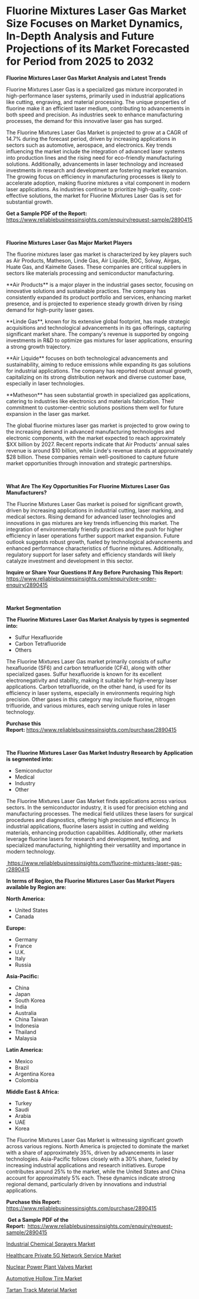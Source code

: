 <p><h1>Fluorine Mixtures Laser Gas Market Size Focuses on Market Dynamics, In-Depth Analysis and Future Projections of its Market Forecasted for Period from 2025 to 2032</h1></p><p><strong>Fluorine Mixtures Laser Gas Market Analysis and Latest Trends</strong></p>
<p><p>Fluorine Mixtures Laser Gas is a specialized gas mixture incorporated in high-performance laser systems, primarily used in industrial applications like cutting, engraving, and material processing. The unique properties of fluorine make it an efficient laser medium, contributing to advancements in both speed and precision. As industries seek to enhance manufacturing processes, the demand for this innovative laser gas has surged.</p><p>The Fluorine Mixtures Laser Gas Market is projected to grow at a CAGR of 14.7% during the forecast period, driven by increasing applications in sectors such as automotive, aerospace, and electronics. Key trends influencing the market include the integration of advanced laser systems into production lines and the rising need for eco-friendly manufacturing solutions. Additionally, advancements in laser technology and increased investments in research and development are fostering market expansion. The growing focus on efficiency in manufacturing processes is likely to accelerate adoption, making fluorine mixtures a vital component in modern laser applications. As industries continue to prioritize high-quality, cost-effective solutions, the market for Fluorine Mixtures Laser Gas is set for substantial growth.</p></p>
<p><strong>Get a Sample PDF of the Report:&nbsp;</strong> <a href="https://www.reliablebusinessinsights.com/enquiry/request-sample/2890415?utm_campaign=115&utm_medium=2&utm_source=Github&utm_content=ia&utm_term=14032025&utm_id=fluorine-mixtures-laser-gas">https://www.reliablebusinessinsights.com/enquiry/request-sample/2890415</a></p>
<p>&nbsp;</p>
<p><strong>Fluorine Mixtures Laser Gas Major Market Players</strong></p>
<p><p>The fluorine mixtures laser gas market is characterized by key players such as Air Products, Matheson, Linde Gas, Air Liquide, BOC, Solvay, Airgas, Huate Gas, and Kaimeite Gases. These companies are critical suppliers in sectors like materials processing and semiconductor manufacturing.</p><p>**Air Products** is a major player in the industrial gases sector, focusing on innovative solutions and sustainable practices. The company has consistently expanded its product portfolio and services, enhancing market presence, and is projected to experience steady growth driven by rising demand for high-purity laser gases. </p><p>**Linde Gas**, known for its extensive global footprint, has made strategic acquisitions and technological advancements in its gas offerings, capturing significant market share. The company's revenue is supported by ongoing investments in R&D to optimize gas mixtures for laser applications, ensuring a strong growth trajectory.</p><p>**Air Liquide** focuses on both technological advancements and sustainability, aiming to reduce emissions while expanding its gas solutions for industrial applications. The company has reported robust annual growth, capitalizing on its strong distribution network and diverse customer base, especially in laser technologies.</p><p>**Matheson** has seen substantial growth in specialized gas applications, catering to industries like electronics and materials fabrication. Their commitment to customer-centric solutions positions them well for future expansion in the laser gas market.</p><p>The global fluorine mixtures laser gas market is projected to grow owing to the increasing demand in advanced manufacturing technologies and electronic components, with the market expected to reach approximately $XX billion by 2027. Recent reports indicate that Air Products' annual sales revenue is around $10 billion, while Linde's revenue stands at approximately $28 billion. These companies remain well-positioned to capture future market opportunities through innovation and strategic partnerships.</p></p>
<p>&nbsp;</p>
<p><strong>What Are The Key Opportunities For Fluorine Mixtures Laser Gas Manufacturers?</strong></p>
<p><p>The Fluorine Mixtures Laser Gas market is poised for significant growth, driven by increasing applications in industrial cutting, laser marking, and medical sectors. Rising demand for advanced laser technologies and innovations in gas mixtures are key trends influencing this market. The integration of environmentally friendly practices and the push for higher efficiency in laser operations further support market expansion. Future outlook suggests robust growth, fueled by technological advancements and enhanced performance characteristics of fluorine mixtures. Additionally, regulatory support for laser safety and efficiency standards will likely catalyze investment and development in this sector.</p></p>
<p><strong>Inquire or Share Your Questions If Any Before Purchasing This Report:</strong> <a href="https://www.reliablebusinessinsights.com/enquiry/pre-order-enquiry/2890415?utm_campaign=115&utm_medium=2&utm_source=Github&utm_content=ia&utm_term=14032025&utm_id=fluorine-mixtures-laser-gas">https://www.reliablebusinessinsights.com/enquiry/pre-order-enquiry/2890415</a></p>
<p>&nbsp;</p>
<p><strong>Market Segmentation</strong></p>
<p><strong>The Fluorine Mixtures Laser Gas Market Analysis by types is segmented into:</strong></p>
<p><ul><li>Sulfur Hexafluoride</li><li>Carbon Tetrafluoride</li><li>Others</li></ul></p>
<p><p>The Fluorine Mixtures Laser Gas market primarily consists of sulfur hexafluoride (SF6) and carbon tetrafluoride (CF4), along with other specialized gases. Sulfur hexafluoride is known for its excellent electronegativity and stability, making it suitable for high-energy laser applications. Carbon tetrafluoride, on the other hand, is used for its efficiency in laser systems, especially in environments requiring high precision. Other gases in this category may include fluorine, nitrogen trifluoride, and various mixtures, each serving unique roles in laser technology.</p></p>
<p><strong>Purchase this Report:&nbsp;</strong><a href="https://www.reliablebusinessinsights.com/purchase/2890415?utm_campaign=115&utm_medium=2&utm_source=Github&utm_content=ia&utm_term=14032025&utm_id=fluorine-mixtures-laser-gas">https://www.reliablebusinessinsights.com/purchase/2890415</a></p>
<p>&nbsp;</p>
<p><strong>The Fluorine Mixtures Laser Gas Market Industry Research by Application is segmented into:</strong></p>
<p><ul><li>Semiconductor</li><li>Medical</li><li>Industry</li><li>Other</li></ul></p>
<p><p>The Fluorine Mixtures Laser Gas Market finds applications across various sectors. In the semiconductor industry, it is used for precision etching and manufacturing processes. The medical field utilizes these lasers for surgical procedures and diagnostics, offering high precision and efficiency. In industrial applications, fluorine lasers assist in cutting and welding materials, enhancing production capabilities. Additionally, other markets leverage fluorine lasers for research and development, testing, and specialized manufacturing, highlighting their versatility and importance in modern technology.</p></p>
<p><a href="https://www.reliablebusinessinsights.com/fluorine-mixtures-laser-gas-r2890415?utm_campaign=115&utm_medium=2&utm_source=Github&utm_content=ia&utm_term=14032025&utm_id=fluorine-mixtures-laser-gas">&nbsp;https://www.reliablebusinessinsights.com/fluorine-mixtures-laser-gas-r2890415</a></p>
<p><strong>In terms of Region, the Fluorine Mixtures Laser Gas Market Players available by Region are:</strong></p>
<p>
    <p> <strong> North America: </strong>
        <ul>
            <li>United States</li>
            <li>Canada</li>
        </ul>
        </p> 
    <p> <strong> Europe: </strong>
        <ul>
            <li>Germany</li>
            <li>France</li>
            <li>U.K.</li>
            <li>Italy</li>
            <li>Russia</li>
        </ul>
        </p> 
    <p> <strong> Asia-Pacific: </strong>
        <ul>
            <li>China</li>
            <li>Japan</li>
            <li>South Korea</li>
            <li>India</li>
            <li>Australia</li>
            <li>China Taiwan</li>
            <li>Indonesia</li>
            <li>Thailand</li>
            <li>Malaysia</li>
        </ul>
        </p> 
    <p> <strong> Latin America: </strong>
        <ul>
            <li>Mexico</li>
            <li>Brazil</li>
            <li>Argentina Korea</li>
            <li>Colombia</li>
        </ul>
        </p> 
    <p> <strong> Middle East & Africa: </strong>
        <ul>
            <li>Turkey</li>
            <li>Saudi</li>
            <li>Arabia</li>
            <li>UAE</li>
            <li>Korea</li>
        </ul>
    </p>
    </p>
<p><p>The Fluorine Mixtures Laser Gas Market is witnessing significant growth across various regions. North America is projected to dominate the market with a share of approximately 35%, driven by advancements in laser technologies. Asia-Pacific follows closely with a 30% share, fueled by increasing industrial applications and research initiatives. Europe contributes around 25% to the market, while the United States and China account for approximately 5% each. These dynamics indicate strong regional demand, particularly driven by innovations and industrial applications.</p></p>
<p><strong>Purchase this Report: </strong><a href="https://www.reliablebusinessinsights.com/purchase/2890415?utm_campaign=115&utm_medium=2&utm_source=Github&utm_content=ia&utm_term=14032025&utm_id=fluorine-mixtures-laser-gas">https://www.reliablebusinessinsights.com/purchase/2890415</a></p>
<p>&nbsp;<strong>Get a Sample PDF of the Report:&nbsp;&nbsp;</strong><a href="https://www.reliablebusinessinsights.com/enquiry/request-sample/2890415?utm_campaign=115&utm_medium=2&utm_source=Github&utm_content=ia&utm_term=14032025&utm_id=fluorine-mixtures-laser-gas">https://www.reliablebusinessinsights.com/enquiry/request-sample/2890415</a></p>
<p><strong></strong></p>
<p><p><a href="https://github.com/trossdushi7u/Market-Research-Report-List-1/blob/main/industrial-chemical-sprayers-market.md?utm_campaign=115&utm_medium=2&utm_source=Github&utm_content=ia&utm_term=14032025&utm_id=fluorine-mixtures-laser-gas">Industrial Chemical Sprayers Market</a></p><p><a href="https://github.com/gavalegeyndt26/Market-Research-Report-List-1/blob/main/healthcare-private-5g-network-service-market.md?utm_campaign=115&utm_medium=2&utm_source=Github&utm_content=ia&utm_term=14032025&utm_id=fluorine-mixtures-laser-gas">Healthcare Private 5G Network Service Market</a></p><p><a href="https://github.com/abuegalawixo/Market-Research-Report-List-1/blob/main/nuclear-power-plant-valves-market.md?utm_campaign=115&utm_medium=2&utm_source=Github&utm_content=ia&utm_term=14032025&utm_id=fluorine-mixtures-laser-gas">Nuclear Power Plant Valves Market</a></p><p><a href="https://github.com/boonegoicks7/Market-Research-Report-List-1/blob/main/automotive-hollow-tire-market.md?utm_campaign=115&utm_medium=2&utm_source=Github&utm_content=ia&utm_term=14032025&utm_id=fluorine-mixtures-laser-gas">Automotive Hollow Tire Market</a></p><p><a href="https://github.com/cernkomlkawi/Market-Research-Report-List-1/blob/main/tartan-track-material-market.md?utm_campaign=115&utm_medium=2&utm_source=Github&utm_content=ia&utm_term=14032025&utm_id=fluorine-mixtures-laser-gas">Tartan Track Material Market</a></p></p>